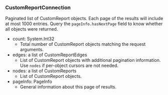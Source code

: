 ### CustomReportConnection
Paginated list of CustomReport objects. Each page of the results will include at most 1000 entries. Query the `pageInfo.hasNextPage` field to know whether all objects were returned.

- count: System.Int32
  - Total number of CustomReport objects matching the request arguments.
- edges: a list of CustomReportEdges
  - List of CustomReport objects with additional pagination information. Use `nodes` if per-object cursors are not needed.
- nodes: a list of CustomReports
  - List of CustomReport objects.
- pageInfo: PageInfo
  - General information about this page of results.
